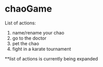# chaoGame

List of actions:

1. name/rename your chao
2. go to the doctor
3. pet the chao
4. fight in a karate tournament

**list of actions is currently being expanded
